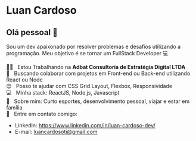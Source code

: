 # Luan Cardoso

## Olá pessoal 👋
Sou um dev apaixonado por resolver problemas e desafios utilizando a programação.
Meu objetivo é se tornar um FullStack Developer :computer:

 :man_technologist:  &nbsp; Estou Trabalhando na **Adbat Consultoria de Estratégia Digital LTDA**
 <br/> :green_heart: &nbsp; Buscando colaborar com projetos em Front-end ou Back-end utilizando React ou Node
 <br/> :blush: &nbsp; Posso te ajudar com CSS Grid Layout, Flexbox, Responsividade
 <br/> :computer: &nbsp; Minha stack: ReactJS, Node.js, Javascript
 <br/> 💬  &nbsp; Sobre mim: Curto esportes, desenvolvimento pessoal, viajar e estar em família
 <br/> :email: &nbsp; Entre em contato comigo:
 - Linkedin: https://www.linkedin.com/in/luan-cardoso-dev/
 - E-mail: luancardosoti@gmail.com
